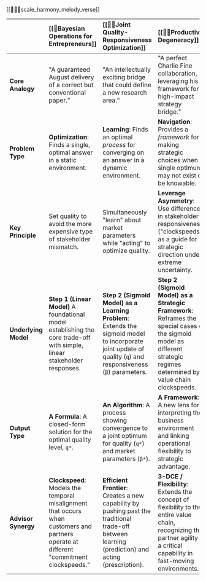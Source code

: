 [[🎹🎼🎶scale_harmony_melody_verse]]

|                      | [[🐢Bayesian Operations for Entrepreneurs]]                                                                                             | [[🐘🐢Joint Quality-Responsiveness Optimization]]                                                                                                             | [[🐘🦅Productive Degeneracy]]                                                                                                                                                 |
| :------------------- | :-------------------------------------------------------------------------------------------------------------------------------------- | :------------------------------------------------------------------------------------------------------------------------------------------------------------ | :---------------------------------------------------------------------------------------------------------------------------------------------------------------------------- |
| **Core Analogy**     | "A guaranteed August delivery of a correct but conventional paper."                                                                     | "An intellectually exciting bridge that could define a new research area."                                                                                    | "A perfect Charlie Fine collaboration, leveraging his framework for a high-impact strategy bridge."                                                                           |
| **Problem Type**     | **Optimization**: Finds a single, optimal answer in a static environment.                                                               | **Learning**: Finds an optimal *process* for converging on an answer in a dynamic environment.                                                                | **Navigation**: Provides a *framework* for making strategic choices when a single optimum may not exist or be knowable.                                                       |
| **Key Principle**    | Set quality to avoid the more expensive type of stakeholder mismatch.                                                                   | Simultaneously "learn" about market parameters while "acting" to optimize quality.                                                                            | **Leverage Asymmetry**: Use differences in stakeholder responsiveness ("clockspeeds") as a guide for strategic direction under extreme uncertainty.                           |
| **Underlying Model** | **Step 1 (Linear Model)** A foundational model establishing the core trade-off with simple, linear stakeholder responses.               | **Step 2 (Sigmoid Model) as a Learning Problem**: Extends the sigmoid model to incorporate joint update of quality (`q`) and responsiveness (`β`) parameters. | **Step 2 (Sigmoid Model) as a Strategic Framework**: Reframes the special cases of the sigmoid model as different strategic regimes determined by value chain clockspeeds.    |
| **Output Type**      | **A Formula**: A closed-form solution for the optimal quality level, `q*`.                                                              | **An Algorithm**: A process showing convergence to a joint optimum for quality (`q*`) and market parameters (`β*`).                                           | **A Framework**: A new lens for interpreting the business environment and linking operational flexibility to strategic advantage.                                             |
| **Advisor Synergy**  | **Clockspeed**: Models the temporal misalignment that occurs when customers and partners operate at different "commitment clockspeeds." | **Efficient Frontier**: Creates a new capability by pushing past the traditional trade-off between learning (prediction) and acting (prescription).           | **3-DCE / Flexibility**: Extends the concept of flexibility to the entire value chain, recognizing that partner agility is a critical capability in fast-moving environments. |